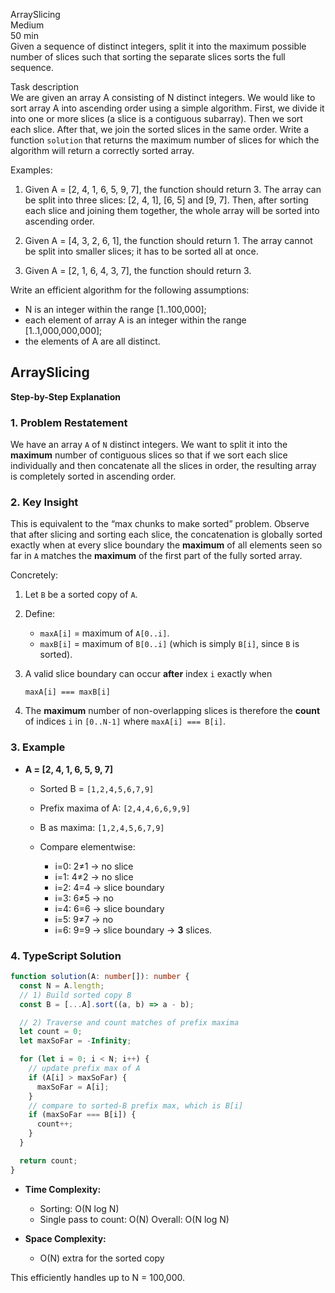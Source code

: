 ArraySlicing  
Medium  
50 min  
Given a sequence of distinct integers, split it into the maximum possible number of slices such that sorting the separate slices sorts the full sequence.

Task description  
We are given an array A consisting of N distinct integers. We would like to sort array A into ascending order using a simple algorithm. First, we divide it into one or more slices (a slice is a contiguous subarray). Then we sort each slice. After that, we join the sorted slices in the same order. Write a function ```solution``` that returns the maximum number of slices for which the algorithm will return a correctly sorted array.

Examples:  
1. Given A = [2, 4, 1, 6, 5, 9, 7], the function should return 3. The array can be split into three slices: [2, 4, 1], [6, 5] and [9, 7]. Then, after sorting each slice and joining them together, the whole array will be sorted into ascending order.

2. Given A = [4, 3, 2, 6, 1], the function should return 1. The array cannot be split into smaller slices; it has to be sorted all at once.

3. Given A = [2, 1, 6, 4, 3, 7], the function should return 3.

Write an efficient algorithm for the following assumptions:
- N is an integer within the range [1..100,000];
- each element of array A is an integer within the range [1..1,000,000,000];
- the elements of A are all distinct.

## ArraySlicing

**Step-by-Step Explanation**

### 1. Problem Restatement

We have an array `A` of `N` distinct integers. We want to split it into the **maximum** number of contiguous slices so that if we sort each slice individually and then concatenate all the slices in order, the resulting array is completely sorted in ascending order.

### 2. Key Insight

This is equivalent to the “max chunks to make sorted” problem.  Observe that after slicing and sorting each slice, the concatenation is globally sorted exactly when at every slice boundary the **maximum** of all elements seen so far in `A` matches the **maximum** of the first part of the fully sorted array.

Concretely:

1. Let `B` be a sorted copy of `A`.
2. Define:

   * `maxA[i]` = maximum of `A[0..i]`.
   * `maxB[i]` = maximum of `B[0..i]` (which is simply `B[i]`, since `B` is sorted).
3. A valid slice boundary can occur **after** index `i` exactly when

   ```
   maxA[i] === maxB[i]
   ```
4. The **maximum** number of non-overlapping slices is therefore the **count** of indices `i` in `[0..N-1]` where `maxA[i] === B[i]`.

### 3. Example

* **A = \[2, 4, 1, 6, 5, 9, 7]**

  * Sorted B = `[1,2,4,5,6,7,9]`
  * Prefix maxima of A: `[2,4,4,6,6,9,9]`
  * B as maxima:          `[1,2,4,5,6,7,9]`
  * Compare elementwise:

    * i=0: 2≠1 → no slice
    * i=1: 4≠2 → no slice
    * i=2: 4=4 → slice boundary
    * i=3: 6≠5 → no
    * i=4: 6=6 → slice boundary
    * i=5: 9≠7 → no
    * i=6: 9=9 → slice boundary
      → **3** slices.

### 4. TypeScript Solution

```ts
function solution(A: number[]): number {
  const N = A.length;
  // 1) Build sorted copy B
  const B = [...A].sort((a, b) => a - b);

  // 2) Traverse and count matches of prefix maxima
  let count = 0;
  let maxSoFar = -Infinity;

  for (let i = 0; i < N; i++) {
    // update prefix max of A
    if (A[i] > maxSoFar) {
      maxSoFar = A[i];
    }
    // compare to sorted-B prefix max, which is B[i]
    if (maxSoFar === B[i]) {
      count++;
    }
  }

  return count;
}
```

* **Time Complexity:**

  * Sorting: O(N log N)
  * Single pass to count: O(N)
    Overall: O(N log N)

* **Space Complexity:**

  * O(N) extra for the sorted copy

This efficiently handles up to N = 100,000.
